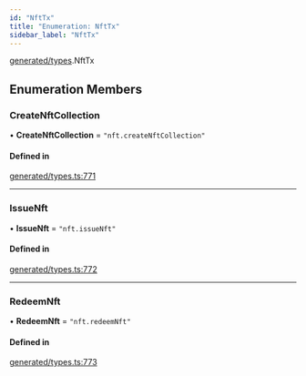 ```yaml
---
id: "NftTx"
title: "Enumeration: NftTx"
sidebar_label: "NftTx"
---
```


[generated/types](../../../../modules/Generated/Types/Types.md).NftTx

## Enumeration Members

### CreateNftCollection

• **CreateNftCollection** = ``"nft.createNftCollection"``

#### Defined in

[generated/types.ts:771](https://github.com/PolymeshAssociation/polymesh-sdk/blob/95f248df/src/generated/types.ts#L771)

___

### IssueNft

• **IssueNft** = ``"nft.issueNft"``

#### Defined in

[generated/types.ts:772](https://github.com/PolymeshAssociation/polymesh-sdk/blob/95f248df/src/generated/types.ts#L772)

___

### RedeemNft

• **RedeemNft** = ``"nft.redeemNft"``

#### Defined in

[generated/types.ts:773](https://github.com/PolymeshAssociation/polymesh-sdk/blob/95f248df/src/generated/types.ts#L773)
